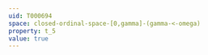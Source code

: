 ```yaml
---
uid: T000694
space: closed-ordinal-space-[0,gamma]-(gamma-<-omega)
property: t_5
value: true
---
```


